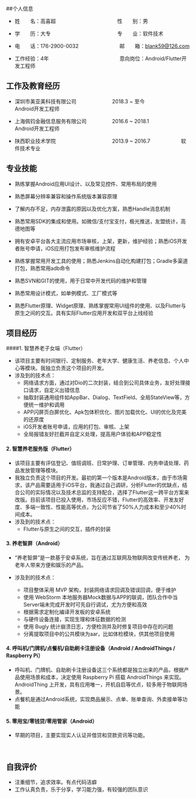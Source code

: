 ##个人信息

* 姓　　名：高喜超　　　　　　　　　　　　性　　别：男 

* 学　　历：大专　　　　　　　　　　　　　专　　业：软件技术

* 电　　话：176-2900-0032　　　　　　　　邮　　箱：blank59@126.com

* 工作经验：4年　　　　　　　　　　&nbsp;&nbsp;&nbsp;&nbsp;&nbsp;&nbsp;&nbsp;&nbsp;&nbsp;&nbsp;　意向岗位：Android/Flutter开发工程师


## 工作及教育经历

*  深圳市美亚美科技有限公司　　　　　　　2018.3 ~  至今　　　　　　Android开发工程师

*  上海佩钧金融信息服务有限公司　　　　　2016.6 ~ 2018.1　　　　　 Android开发工程师

*  陕西职业技术学院　　　　　　　　　　　2013.9 ~ 2016.7　　　　　　软件技术专业


## 专业技能

* 熟练掌握Android应用UI设计、以及常见控件、常用布局的使用

* 熟悉屏幕分辨率兼容和操作系统版本兼容原理

* 了解内存不足，内存泄露的原因以及优化方案，熟悉Handle消息机制

* 熟悉常用SDK的集成和使用。如微信/支付宝支付，极光推送，友盟统计，高德地图等

* 拥有安卓平台各大主流应用市场审核，上架，更新，维护经验；熟悉iOS开发者账号申请，iOS应用打包发布审核维护流程

* 熟练掌握常用开发工具的使用；熟悉Jenkins自动化构建打包；Gradle多渠道打包，熟悉常用adb命令

* 熟悉SVN和GIT的使用，用于日常中开发代码的维护和管理

* 熟悉常用设计模式，如单例模式、工厂模式等

* 熟悉Flutter原理、Widget原理、熟练掌握常用UI组件的使用、以及Flutter与原生之间的交互。具有实际Flutter应用开发和双平台上线经验


## 项目经历

####1. 智慧养老子女端（Flutter）

* 该项目主要有时间银行、定制服务、老年大学、健康生活、养老信息、个人中心等模块。我独立负责这个项目的开发。
* 涉及到的技术点：
   - 网络请求方面，通过对Dio的二次封装，结合到公司具体业务，友好处理接口请求，自定义出错信息
   - 抽取封装通用组件如AppBar、Dialog、TextField、全局StateView等，方便统一维护和调用
   - APP闪屏页白屏优化、Apk包体积优化、图片加载优化、UI的优化及完美的还原度
   - iOS开发者账号申请，应用的打包、审核、上架
   - 全局报错友好拦截并自定义处理，提高用户体验和APP稳定性

#### 2. 智慧养老服务版（Flutter）

- 该项目主要有评估登记、值班调班、日常护理、订单管理、内务申请处理、药品发放管理等模块。
- 我独立负责这个项目的开发。最初的第一个版本是Android版本，由于市场需求，该产品需要适用于iOS平台，我通过自己调研，分析Flutter的优缺点，结合公司的实际情况以及技术总监的支持配合，选择了Flutter这一跨平台方案来改版。目前该项目已投入使用，市场反应不错，Flutter的高效率、开发友好度、多端一致性、性能高等优点，为公司节省了50%人力成本和至少40%时间成本。
- 涉及到的技术点：
  - Flutter与原生之间的交互，插件的封装

#### 3. 养老智屏（Android）

- “养老智屏”是一款基于安卓系统，旨在通过互联网及物联网改变传统养老， 为老年人带来方便和娱乐的产品。

- 涉及到的技术点：

  - 项目整体采用 MVP 架构，封装网络请求回调及错误回调，便于维护
  - 使用 WebStorm 本地服务器Mock数据与APP的联调，团队合作中当Server端未完成开发时可先自行调试，尤为方便和高效
  - 根据需求定制化编译开发板的安卓系统
  - 与硬件设备连接，实现生理和体征数据的检测
  - 使用 Bugly 统计崩溃日志，方便检测并及时修复项目中存在的问题
  - 分离提取项目中的公共模块为aar，比如体检模块，供其他项目使用

#### 4. 呼叫机/门牌机/点餐机/自助刷卡注册设备（Android / AndroidThings / Raspberry Pi）
* 呼叫机、门牌机、自助刷卡注册设备这三个系统都是独立出来的产品，根据产品使用场景和成本，决定使用 Raspberry Pi 搭载 AndroidThings 来实现。AndroidThing 上开发，具有应用唯一，开机自启等优点，较多用于物联网场景。
* 点餐机是通过Android系统，实现商品展示、点单、账单查询、外卖接单等功能

#### 5. 零用宝/零钱贷/零用管家（Android）

- 早期的项目，主要实现实人认证并借贷和贷款资讯等功能。

  ​

## 自我评价 
* 注重细节，追求效率。有点代码洁癖
* 工作认真负责，乐于分享，学习能力强，有较强的团队意识
